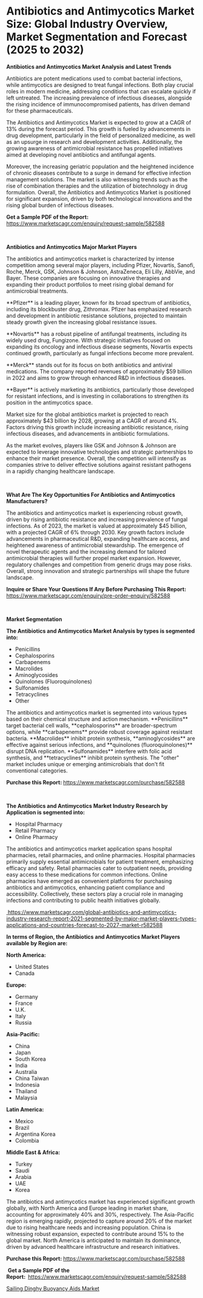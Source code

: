 <p><h1>Antibiotics and Antimycotics Market Size: Global Industry Overview, Market Segmentation and Forecast (2025 to 2032)</h1></p><p><strong>Antibiotics and Antimycotics Market Analysis and Latest Trends</strong></p>
<p><p>Antibiotics are potent medications used to combat bacterial infections, while antimycotics are designed to treat fungal infections. Both play crucial roles in modern medicine, addressing conditions that can escalate quickly if left untreated. The increasing prevalence of infectious diseases, alongside the rising incidence of immunocompromised patients, has driven demand for these pharmaceuticals.</p><p>The Antibiotics and Antimycotics Market is expected to grow at a CAGR of 13% during the forecast period. This growth is fueled by advancements in drug development, particularly in the field of personalized medicine, as well as an upsurge in research and development activities. Additionally, the growing awareness of antimicrobial resistance has propelled initiatives aimed at developing novel antibiotics and antifungal agents.</p><p>Moreover, the increasing geriatric population and the heightened incidence of chronic diseases contribute to a surge in demand for effective infection management solutions. The market is also witnessing trends such as the rise of combination therapies and the utilization of biotechnology in drug formulation. Overall, the Antibiotics and Antimycotics Market is positioned for significant expansion, driven by both technological innovations and the rising global burden of infectious diseases.</p></p>
<p><strong>Get a Sample PDF of the Report:&nbsp;</strong> <a href="https://www.marketscagr.com/enquiry/request-sample/582588?utm_campaign=2566&utm_medium=2&utm_source=Github&utm_content=ia&utm_term=23032025&utm_id=antibiotics-and-antimycotics">https://www.marketscagr.com/enquiry/request-sample/582588</a></p>
<p>&nbsp;</p>
<p><strong>Antibiotics and Antimycotics Major Market Players</strong></p>
<p><p>The antibiotics and antimycotics market is characterized by intense competition among several major players, including Pfizer, Novartis, Sanofi, Roche, Merck, GSK, Johnson & Johnson, AstraZeneca, Eli Lilly, AbbVie, and Bayer. These companies are focusing on innovative therapies and expanding their product portfolios to meet rising global demand for antimicrobial treatments.</p><p>**Pfizer** is a leading player, known for its broad spectrum of antibiotics, including its blockbuster drug, Zithromax. Pfizer has emphasized research and development in antibiotic resistance solutions, projected to maintain steady growth given the increasing global resistance issues.</p><p>**Novartis** has a robust pipeline of antifungal treatments, including its widely used drug, Fungizone. With strategic initiatives focused on expanding its oncology and infectious disease segments, Novartis expects continued growth, particularly as fungal infections become more prevalent.</p><p>**Merck** stands out for its focus on both antibiotics and antiviral medications. The company reported revenues of approximately $59 billion in 2022 and aims to grow through enhanced R&D in infectious diseases.</p><p>**Bayer** is actively marketing its antibiotics, particularly those developed for resistant infections, and is investing in collaborations to strengthen its position in the antimycotics space.</p><p>Market size for the global antibiotics market is projected to reach approximately $43 billion by 2028, growing at a CAGR of around 4%. Factors driving this growth include increasing antibiotic resistance, rising infectious diseases, and advancements in antibiotic formulations.</p><p>As the market evolves, players like GSK and Johnson & Johnson are expected to leverage innovative technologies and strategic partnerships to enhance their market presence. Overall, the competition will intensify as companies strive to deliver effective solutions against resistant pathogens in a rapidly changing healthcare landscape.</p></p>
<p>&nbsp;</p>
<p><strong>What Are The Key Opportunities For Antibiotics and Antimycotics Manufacturers?</strong></p>
<p><p>The antibiotics and antimycotics market is experiencing robust growth, driven by rising antibiotic resistance and increasing prevalence of fungal infections. As of 2023, the market is valued at approximately $45 billion, with a projected CAGR of 6% through 2030. Key growth factors include advancements in pharmaceutical R&D, expanding healthcare access, and heightened awareness of antimicrobial stewardship. The emergence of novel therapeutic agents and the increasing demand for tailored antimicrobial therapies will further propel market expansion. However, regulatory challenges and competition from generic drugs may pose risks. Overall, strong innovation and strategic partnerships will shape the future landscape.</p></p>
<p><strong>Inquire or Share Your Questions If Any Before Purchasing This Report:</strong> <a href="https://www.marketscagr.com/enquiry/pre-order-enquiry/582588?utm_campaign=2566&utm_medium=2&utm_source=Github&utm_content=ia&utm_term=23032025&utm_id=antibiotics-and-antimycotics">https://www.marketscagr.com/enquiry/pre-order-enquiry/582588</a></p>
<p>&nbsp;</p>
<p><strong>Market Segmentation</strong></p>
<p><strong>The Antibiotics and Antimycotics Market Analysis by types is segmented into:</strong></p>
<p><ul><li>Penicillins</li><li>Cephalosporins</li><li>Carbapenems</li><li>Macrolides</li><li>Aminoglycosides</li><li>Quinolones (Fluoroquinolones)</li><li>Sulfonamides</li><li>Tetracyclines</li><li>Other</li></ul></p>
<p><p>The antibiotics and antimycotics market is segmented into various types based on their chemical structure and action mechanism. **Penicillins** target bacterial cell walls, **cephalosporins** are broader-spectrum options, while **carbapenems** provide robust coverage against resistant bacteria. **Macrolides** inhibit protein synthesis, **aminoglycosides** are effective against serious infections, and **quinolones (fluoroquinolones)** disrupt DNA replication. **Sulfonamides** interfere with folic acid synthesis, and **tetracyclines** inhibit protein synthesis. The "other" market includes unique or emerging antimicrobials that don't fit conventional categories.</p></p>
<p><strong>Purchase this Report:&nbsp;</strong><a href="https://www.marketscagr.com/purchase/582588?utm_campaign=2566&utm_medium=2&utm_source=Github&utm_content=ia&utm_term=23032025&utm_id=antibiotics-and-antimycotics">https://www.marketscagr.com/purchase/582588</a></p>
<p>&nbsp;</p>
<p><strong>The Antibiotics and Antimycotics Market Industry Research by Application is segmented into:</strong></p>
<p><ul><li>Hospital Pharmacy</li><li>Retail Pharmacy</li><li>Online Pharmacy</li></ul></p>
<p><p>The antibiotics and antimycotics market application spans hospital pharmacies, retail pharmacies, and online pharmacies. Hospital pharmacies primarily supply essential antimicrobials for patient treatment, emphasizing efficacy and safety. Retail pharmacies cater to outpatient needs, providing easy access to these medications for common infections. Online pharmacies have emerged as convenient platforms for purchasing antibiotics and antimycotics, enhancing patient compliance and accessibility. Collectively, these sectors play a crucial role in managing infections and contributing to public health initiatives globally.</p></p>
<p><a href="https://www.marketscagr.com/global-antibiotics-and-antimycotics-industry-research-report-2021-segmented-by-major-market-players-types-applications-and-countries-forecast-to-2027-market-r582588?utm_campaign=2566&utm_medium=2&utm_source=Github&utm_content=ia&utm_term=23032025&utm_id=antibiotics-and-antimycotics">&nbsp;https://www.marketscagr.com/global-antibiotics-and-antimycotics-industry-research-report-2021-segmented-by-major-market-players-types-applications-and-countries-forecast-to-2027-market-r582588</a></p>
<p><strong>In terms of Region, the Antibiotics and Antimycotics Market Players available by Region are:</strong></p>
<p>
    <p> <strong> North America: </strong>
        <ul>
            <li>United States</li>
            <li>Canada</li>
        </ul>
        </p> 
    <p> <strong> Europe: </strong>
        <ul>
            <li>Germany</li>
            <li>France</li>
            <li>U.K.</li>
            <li>Italy</li>
            <li>Russia</li>
        </ul>
        </p> 
    <p> <strong> Asia-Pacific: </strong>
        <ul>
            <li>China</li>
            <li>Japan</li>
            <li>South Korea</li>
            <li>India</li>
            <li>Australia</li>
            <li>China Taiwan</li>
            <li>Indonesia</li>
            <li>Thailand</li>
            <li>Malaysia</li>
        </ul>
        </p> 
    <p> <strong> Latin America: </strong>
        <ul>
            <li>Mexico</li>
            <li>Brazil</li>
            <li>Argentina Korea</li>
            <li>Colombia</li>
        </ul>
        </p> 
    <p> <strong> Middle East & Africa: </strong>
        <ul>
            <li>Turkey</li>
            <li>Saudi</li>
            <li>Arabia</li>
            <li>UAE</li>
            <li>Korea</li>
        </ul>
    </p>
    </p>
<p><p>The antibiotics and antimycotics market has experienced significant growth globally, with North America and Europe leading in market share, accounting for approximately 40% and 30%, respectively. The Asia-Pacific region is emerging rapidly, projected to capture around 20% of the market due to rising healthcare needs and increasing population. China is witnessing robust expansion, expected to contribute around 15% to the global market. North America is anticipated to maintain its dominance, driven by advanced healthcare infrastructure and research initiatives.</p></p>
<p><strong>Purchase this Report: </strong><a href="https://www.marketscagr.com/purchase/582588?utm_campaign=2566&utm_medium=2&utm_source=Github&utm_content=ia&utm_term=23032025&utm_id=antibiotics-and-antimycotics">https://www.marketscagr.com/purchase/582588</a></p>
<p>&nbsp;<strong>Get a Sample PDF of the Report:&nbsp;&nbsp;</strong><a href="https://www.marketscagr.com/enquiry/request-sample/582588?utm_campaign=2566&utm_medium=2&utm_source=Github&utm_content=ia&utm_term=23032025&utm_id=antibiotics-and-antimycotics">https://www.marketscagr.com/enquiry/request-sample/582588</a></p>
<p><strong></strong></p>
<p><p><a href="https://github.com/qetelosooya/Market-Research-Report-List-1/blob/main/sailing-dinghy-buoyancy-aids-market.md?utm_campaign=2566&utm_medium=2&utm_source=Github&utm_content=ia&utm_term=23032025&utm_id=antibiotics-and-antimycotics">Sailing Dinghy Buoyancy Aids Market</a></p></p>